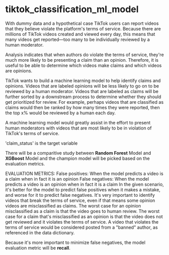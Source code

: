 # tiktok_classification_ml_model
With dummy data and a hypothetical case
TikTok users can report videos that they believe violate the platform's terms of service. 
Because there are millions of TikTok videos created and viewed every day, this means that many videos get reported—too many to be individually reviewed by a human moderator.

Analysis indicates that when authors do violate the terms of service, they're much more likely to be presenting a claim than an opinion. 
Therefore, it is useful to be able to determine which videos make claims and which videos are opinions.

TikTok wants to build a machine learning model to help identify claims and opinions. 
Videos that are labeled opinions will be less likely to go on to be reviewed by a human moderator. 
Videos that are labeled as claims will be further sorted by a downstream process to determine whether they should get prioritized for review. 
For example, perhaps videos that are classified as claims would then be ranked by how many times they were reported, then the top x% would be reviewed by a human each day.

A machine learning model would greatly assist in the effort to present human moderators with videos that are most likely to be in violation of TikTok's terms of service.

'claim_status' is the target variable

There will be a comparitive study between **Random Forest** Model and **XGBoost** Model and the champion model will be picked based on the evaluation metrics.

EVALUATION METRICS:
False positives: When the model predicts a video is a claim when in fact it is an opinion
False negatives: When the model predicts a video is an opinion when in fact it is a claim
In the given scenario, it's better for the model to predict false positives when it makes a mistake, and worse for it to predict false negatives. It's very important to identify videos that break the terms of service, even if that means some opinion videos are misclassified as claims. The worst case for an opinion misclassified as a claim is that the video goes to human review. The worst case for a claim that's misclassified as an opinion is that the video does not get reviewed and it violates the terms of service. A video that violates the terms of service would be considered posted from a "banned" author, as referenced in the data dictionary.

Because it's more important to minimize false negatives, the model evaluation metric will be **recall**.
